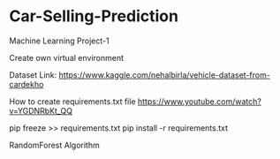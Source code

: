 # Car-Selling-Prediction
Machine Learning Project-1

Create own virtual environment

Dataset Link: https://www.kaggle.com/nehalbirla/vehicle-dataset-from-cardekho

How to create requirements.txt file
https://www.youtube.com/watch?v=YGDNRbKt_QQ

pip freeze >> requirements.txt
pip install -r requirements.txt

RandomForest Algorithm
